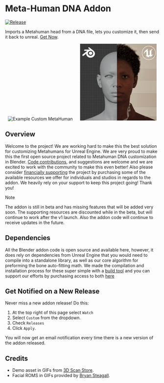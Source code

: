 # Meta-Human DNA Addon

[![Release](https://github.com/poly-hammer/meta-human-dna-addon/actions/workflows/release.yaml/badge.svg)](https://github.com/poly-hammer/meta-human-dna-addon/actions/workflows/release.yaml)

Imports a Metahuman head from a DNA file, lets you customize it, then send it back to unreal. [Get Now](https://polyhammer.com/meta-human-dna-addon).

<div align="center">
    <img src="docs/images/quick-start/0.gif" alt="Example Custom MetaHuman" height="250px" style="margin-right: 10px;">
    <img src="docs/images/rig-logic/1.gif" alt="RigLogic Comparison" height="250px" style="margin-left: 10px;">
</div>

## Overview
Welcome to the project! We are working hard to make this the best solution for customizing Metahumans for Unreal Engine. We are very proud to make this the first open source project related to Metahuman DNA customization in Blender. [Code contributions](https://docs.polyhammer.com/meta-human-dna-addon/contributing/development/), and suggestions are welcome and we are excited to work with the community to make this even better! Also please consider [financially supporting](https://polyhammer.com/meta-human-dna-addon) the project by purchasing some of the available resources we offer for individuals and studios in regards to the addon. We heavily rely on your support to keep this project going! Thank you!

> [!NOTE]  
> The addon is still in beta and has missing features that will be added very soon. The supporting resources are discounted while in the beta, but will continue to work after the v1 launch. Also the addon code will continue to receive updates in the future.

## Dependencies
All the Blender addon code is open source and available here, however, it does rely on dependencies from Unreal Engine that you would need to compile into a standalone library, as well as our core algorithm
for preforming the bone auto-fitting math. We made the compilation and installation process for these super simple with a [build tool](https://www.youtube.com/watch?v=BAyCV8GwmCM) and you can support our efforts by purchasing access to both [here](https://polyhammer.com/meta-human-dna-addon)

## Get Notified on a New Release
Never miss a new addon release! Do this:
1. At the top right of this page select `Watch`
1. Select `Custom` from the dropdown.
1. Check `Releases`
1. Click `Apply`.

You will now get an email notification every time there is a new version of the addon released.


## Credits
* Demo asset in GIFs from [3D Scan Store](https://www.3dscanstore.com/).
* Facial ROMS in GIFs provided by [Bryan Steagall](https://www.linkedin.com/in/bryan-steagall-kks).